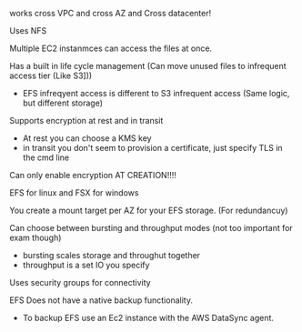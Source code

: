 works cross VPC and cross AZ and Cross datacenter!

Uses NFS

Multiple EC2 instanmces can access the files at once.

Has a built in life cycle management (Can move unused files to infrequent access tier (Like S3]))
- EFS infreqyent access is different to S3 infrequent access (Same logic, but different storage)

Supports encryption at rest and in transit
- At rest you can choose a KMS key
- in transit you don't seem to provision a certificate, just specify TLS in the cmd line

Can only enable encryption AT CREATION!!!!

EFS for linux and FSX for windows

You create a mount target per AZ for your EFS storage. (For redundancuy)

Can choose between bursting and throughput modes (not too important for exam though)
- bursting scales storage and throughut together
- throughput is a set IO you specify

Uses security groups for connectivity

EFS Does not have a native backup functionality.
- To backup EFS use an Ec2 instance with the AWS DataSync agent.